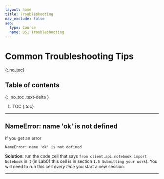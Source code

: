 ```yaml
---
layout: home
title: Troubleshooting
nav_exclude: false
seo:
  type: Course
  name: DS1 Troubleshooting
---
```


# Common Troubleshooting Tips
{:.no_toc}

## Table of contents
{: .no_toc .text-delta }

1. TOC
{:toc}

---


## NameError: name 'ok' is not defined

If you get an error
```
NameError: name 'ok' is not defined
```

**Solution**: run the code cell that says `from client.api.notebook import Notebook` in it (in Lab01 this cell is in section `1.5 Submitting your work`). You will need to run this cell _every time_ you start a new session. 

-----



